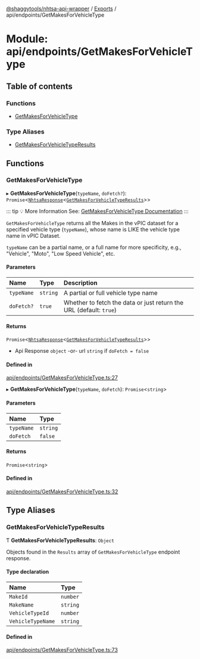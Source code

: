 [@shaggytools/nhtsa-api-wrapper](../index.md) / [Exports](../modules.md) / api/endpoints/GetMakesForVehicleType

# Module: api/endpoints/GetMakesForVehicleType

## Table of contents

### Functions

- [GetMakesForVehicleType](api_endpoints_GetMakesForVehicleType.md#getmakesforvehicletype)

### Type Aliases

- [GetMakesForVehicleTypeResults](api_endpoints_GetMakesForVehicleType.md#getmakesforvehicletyperesults)

## Functions

### GetMakesForVehicleType

▸ **GetMakesForVehicleType**(`typeName`, `doFetch?`): `Promise`<[`NhtsaResponse`](api_types.md#nhtsaresponse)<[`GetMakesForVehicleTypeResults`](api_endpoints_GetMakesForVehicleType.md#getmakesforvehicletyperesults)\>\>

::: tip :bulb: More Information
See: [GetMakesForVehicleType Documentation](/api/get-makes-for-vehicle-type)
:::

`GetMakesForVehicleType` returns all the Makes in the vPIC dataset for a specified vehicle type
(`typeName`), whose name is LIKE the vehicle type name in vPIC Dataset.

`typeName` can be a partial name, or a full name for more specificity, e.g., "Vehicle", "Moto",
"Low Speed Vehicle", etc.

#### Parameters

| Name       | Type     | Description                                                        |
| :--------- | :------- | :----------------------------------------------------------------- |
| `typeName` | `string` | A partial or full vehicle type name                                |
| `doFetch?` | `true`   | Whether to fetch the data or just return the URL (default: `true`) |

#### Returns

`Promise`<[`NhtsaResponse`](api_types.md#nhtsaresponse)<[`GetMakesForVehicleTypeResults`](api_endpoints_GetMakesForVehicleType.md#getmakesforvehicletyperesults)\>\>

- Api Response
  `object` -or- url `string` if `doFetch = false`

#### Defined in

[api/endpoints/GetMakesForVehicleType.ts:27](https://github.com/ShaggyTech/nhtsa-api-wrapper/blob/main/packages/lib/src/api/endpoints/GetMakesForVehicleType.ts#L27)

▸ **GetMakesForVehicleType**(`typeName`, `doFetch`): `Promise`<`string`\>

#### Parameters

| Name       | Type     |
| :--------- | :------- |
| `typeName` | `string` |
| `doFetch`  | `false`  |

#### Returns

`Promise`<`string`\>

#### Defined in

[api/endpoints/GetMakesForVehicleType.ts:32](https://github.com/ShaggyTech/nhtsa-api-wrapper/blob/main/packages/lib/src/api/endpoints/GetMakesForVehicleType.ts#L32)

## Type Aliases

### GetMakesForVehicleTypeResults

Ƭ **GetMakesForVehicleTypeResults**: `Object`

Objects found in the `Results` array of `GetMakesForVehicleType` endpoint response.

#### Type declaration

| Name              | Type     |
| :---------------- | :------- |
| `MakeId`          | `number` |
| `MakeName`        | `string` |
| `VehicleTypeId`   | `number` |
| `VehicleTypeName` | `string` |

#### Defined in

[api/endpoints/GetMakesForVehicleType.ts:73](https://github.com/ShaggyTech/nhtsa-api-wrapper/blob/main/packages/lib/src/api/endpoints/GetMakesForVehicleType.ts#L73)
